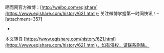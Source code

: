 晒而网官方微博：[http://weibo.com/eqishare](https://www.eqishare.com/history/621.html)-
关注微博掌握第一时间快讯！-
\[attachment=357\]

-

本文转自 [https://www.eqishare.com/history/621.html](https://www.eqishare.com/history/621.html)，如有侵权，请联系删除。